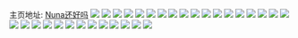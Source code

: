 主页地址: [Nuna还好吗](https://weibo.com/u/6612710289) 
![](https://wx4.sinaimg.cn/mw2000/007dwg1zly1h8wrk1ocyfj31xs2ejx6q.jpg) 
![](https://wx4.sinaimg.cn/mw2000/007dwg1zly1h8wrjykvpoj329c2ly4qq.jpg) 
![](https://wx4.sinaimg.cn/mw2000/007dwg1zly1h8wrk0o3aaj31qb2ockjm.jpg) 
![](https://wx4.sinaimg.cn/mw2000/007dwg1zly1h8onr9fa6xj32b01vub2a.jpg) 
![](https://wx4.sinaimg.cn/mw2000/007dwg1zly1h8onr9xu96j328g183e81.jpg) 
![](https://wx4.sinaimg.cn/mw2000/007dwg1zly1h8onr8ke2fj31vg237e82.jpg) 
![](https://wx4.sinaimg.cn/mw2000/007dwg1zly1h8iyhy3bzpj328j28jkjn.jpg) 
![](https://wx4.sinaimg.cn/mw2000/007dwg1zly1h8iyhp5phhj3218265qv6.jpg) 
![](https://wx4.sinaimg.cn/mw2000/007dwg1zly1h8iyi1iiwwj328j29de83.jpg) 
![](https://wx4.sinaimg.cn/mw2000/007dwg1zly1h8iyi3u2fuj328j2954qr.jpg) 
![](https://wx4.sinaimg.cn/mw2000/007dwg1zly1h8iyhn73c9j30zo14dgyt.jpg) 
![](https://wx4.sinaimg.cn/mw2000/007dwg1zly1h8iyhr8l11j32c02c0b2a.jpg) 
![](https://wx4.sinaimg.cn/mw2000/007dwg1zly1h8iyhtev82j32c02odqv6.jpg) 
![](https://wx4.sinaimg.cn/mw2000/007dwg1zly1h8iyhvkyr4j32c02c07wi.jpg) 
![](https://wx4.sinaimg.cn/mw2000/007dwg1zly1h8iyi5xvulj32c02c0npe.jpg) 
![](https://wx4.sinaimg.cn/mw2000/007dwg1zly1h8iyi84gcuj32c026lqv7.jpg) 
![](https://wx4.sinaimg.cn/mw2000/007dwg1zly1h8iyia30p2j32c022z7wi.jpg) 
![](https://wx4.sinaimg.cn/mw2000/007dwg1zly1h8iyif5suuj32c02017wi.jpg) 
![](https://wx4.sinaimg.cn/mw2000/007dwg1zly1h89y8l467aj31sc2dsx6p.jpg) 
![](https://wx4.sinaimg.cn/mw2000/007dwg1zly1h89y8miyzbj31sc2dsu0x.jpg) 
![](https://wx4.sinaimg.cn/mw2000/007dwg1zly1h89y8nul7pj31sc2ds7wi.jpg) 
![](https://wx4.sinaimg.cn/mw2000/007dwg1zly1h89y8jlllvj31sc2ds4qq.jpg) 
![](https://wx4.sinaimg.cn/mw2000/007dwg1zly1h6upk4hn7cj31o0280hdu.jpg) 
![](https://wx4.sinaimg.cn/mw2000/007dwg1zly1h6upk81vjfj325v2v6na2.jpg) 
![](https://wx4.sinaimg.cn/mw2000/007dwg1zly1h6upk5zgjlj31o0280hdu.jpg) 
![](https://wx4.sinaimg.cn/mw2000/007dwg1zly1h5p4aiz7ecj31o0280e83.jpg) 
![](https://wx4.sinaimg.cn/mw2000/007dwg1zly1h5p4amqotjj31o0280kjm.jpg) 
![](https://wx4.sinaimg.cn/mw2000/007dwg1zly1h5p4aor1o8j31o0280e82.jpg) 
![](https://wx4.sinaimg.cn/mw2000/007dwg1zly1h5ndsmomaxj32lo1qgu0y.jpg) 
![](https://wx4.sinaimg.cn/mw2000/007dwg1zly1h5ndsoy4v2j32ng1qynpe.jpg) 
![](https://wx4.sinaimg.cn/mw2000/007dwg1zly1h5ndsiif2hj322o340u0z.jpg) 
